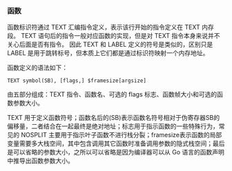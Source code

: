 ### 函数

函数标识符通过 TEXT 汇编指令定义，表示该行开始的指令定义在 TEXT 内存段。
TEXT 语句后的指令一般对应函数的实现，但是对 TEXT 指令本身来说并不关心后面是否有指令。
因此 TEXT 和 LABEL 定义的符号是类似的，区别只是 LABEL 是用于跳转标号，但本质上它们都是通过标识符映射一个内存地址。

函数定义的语法如下：

```
TEXT symbol(SB), [flags,] $framesize[argsize]
```

由五部分组成：TEXT 指令、函数名、可选的 flags 标志、函数帧大小和可选的函数参数大小。

TEXT 用于定义函数符号；函数名后的(SB)表示函数名符号相对于伪寄存器SB的偏移量，二者结合在一起最终是绝对地址；标志用于指示函数的一些特殊行为，常见的 NOSPLIT 主要用于指示叶子函数不进行栈分裂；framesize表示函数的局部变量需要多大栈空间，其中包含调用其它函数时准备调用参数的隐式栈空间；最后是可以省略的参数大小，之所以可以省略是因为编译器可以从 Go 语言的函数声明中推导出函数参数大小。